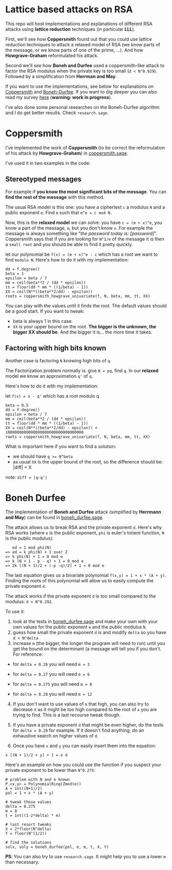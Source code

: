 # Lattice based attacks on RSA

This repo will host implementations and explanations of different RSA attacks using **lattice reduction** techniques (in particular **LLL**).

First, we'll see how **Coppersmith** found out that you could use lattice reduction techniques to attack a relaxed model of RSA (we know parts of the message, or we know parts of one of the prime, ...). And how **Howgrave-Graham** reformulated his attack.

Second we'll see how **Boneh and Durfee** used a coppersmith-like attack to factor the RSA modulus when the private key is too small (`d < N^0.929`). Followed by a simplification from **Herrman and May**.

If you want to use the implementations, see below for explanations on [Coppersmith](#coppersmith) and [Boneh-Durfee](#boneh-durfee). If you want to dig deeper you can also read my survey [here](rapport.pdf) (**warning: work in progress**).

I've also done some personal researches on the Boneh-Durfee algorithm and I do get better results. Check `research.sage`.

# Coppersmith

I've implemented the work of **Coppersmith** (to be correct the reformulation of his attack by **Howgrave-Graham**) in [coppersmith.sage](coppersmith.sage).

I've used it in two examples in the code:

## Stereotyped messages

For example if **you know the most significant bits of the message**. You can **find the rest of the message** with this method.

The usual RSA model is this one: you have a ciphertext `c` a modulus `N` and a public exponent `e`. Find `m` such that `m^e = c mod N`.

Now, this is the **relaxed model** we can solve: you have `c = (m + x)^e`, you know a part of the message, `m`, but you don't know `x`.
For example the message is always something like "*the password today is: [password]*".
Coppersmith says that if you are looking for `N^1/e` of the message it is then a `small root` and you should be able to find it pretty quickly.

let our polynomial be `f(x) = (m + x)^e - c` which has a root we want to find `modulo N`. Here's how to do it with my implementation:

```
dd = f.degree()
beta = 1
epsilon = beta / 7
mm = ceil(beta**2 / (dd * epsilon))
tt = floor(dd * mm * ((1/beta) - 1))
XX = ceil(N**((beta**2/dd) - epsilon))
roots = coppersmith_howgrave_univariate(f, N, beta, mm, tt, XX)
```

You can play with the values until it finds the root. The default values should be a good start. If you want to tweak:
* beta is always 1 in this case.
* `XX` is your upper bound on the root. **The bigger is the unknown, the bigger XX should be**. And the bigger it is... the more time it takes.

## Factoring with high bits known

Another case is factoring `N` knowing high bits of `q`.

The Factorization problem normally is: give `N = pq`, find `q`. In our **relaxed** model we know an approximation `q'` of `q`.

Here's how to do it with my implementation:

let `f(x) = x - q'` which has a root modulo q

```
beta = 0.5
dd = f.degree()
epsilon = beta / 7
mm = ceil(beta**2 / (dd * epsilon))
tt = floor(dd * mm * ((1/beta) - 1))
XX = ceil(N**((beta**2/dd) - epsilon)) + 1000000000000000000000000000000000
roots = coppersmith_howgrave_univariate(f, N, beta, mm, tt, XX)
```

What is important here if you want to find a solution:

*  we should have `q >= N^beta`
* as usual `XX` is the upper bound of the root, so the difference should be: |diff| < X

note: `diff = |q-q'|`

# Boneh Durfee

The implementation of **Boneh and Durfee** attack (simplified by **Herrmann and May**) can be found in [boneh_durfee.sage](boneh_durfee.sage). 

The attack allows us to break RSA and the private exponent `d`.
Here's why RSA works (where `e` is the public exponent, `phi` is euler's totient function, `N` is the public modulus): 
```
   ed = 1 mod phi(N)
=> ed = k phi(N) + 1 over Z
=> k phi(N) + 1 = 0 mod e
=> k (N + 1 - p - q) + 1 = 0 mod e
=> 2k [(N + 1)/2 + (-p -q)/2] + 1 = 0 mod e
```

The last equation gives us a bivariate polynomial `f(x,y) = 1 + x * (A + y)`. Finding the roots of this polynomial will allow us to easily compute the private exponent `d`.

The attack works if the private exponent `d` is too small compared to the modulus: `d < N^0.292`.

To use it:

1. look at the tests in [boneh_durfee.sage](boneh_durfee.sage) and make your own with your own values for the public exponent `e` and the public modulus `N`.
2. guess how small the private exponent `d` is and modify `delta` so you have `d < N^delta`
3. increase `m` (the bigger, the longer the program will need to run) until you get the bound on the determinant (a message will tell you if you don't. For reference: 

* for `delta = 0.26` you will need `m = 3`

* for `delta = 0.27` you will need `m = 6`

* for `delta = 0.275` you will need `m = 8`

* for `delta = 0.28` you will need `m = 12`

4. If you don't want to use values of `m` that high, you can also try to decrease `X` as it might be too high compared to the root of `x` you are trying to find. This is a last recourse tweak though.

5. If you have a private exponent `d` that might be even higher, do the tests for `delta = 0.28` for example. If it doesn't find anything, do an exhaustive search on higher values of `d`.

6. Once you have `x` and `y` you can easily insert them into the equation:

```
x [(N + 1)/2 + y] + 1 = e d
```

Here's an example on how you could use the function if you suspect your private exponent to be lower than `N^0.275`:

```
# problem with N and e known
P.<x,y> = PolynomialRing(Zmod(e))
A = int((N+1)/2)
pol = 1 + x * (A + y)

# tweak those values
delta = 0.275
m = 8
t = int((1-2*delta) * m)   

# last resort tweaks
X = 2*floor(N^delta)
Y = floor(N^(1/2))  

# find the solutions
solx, soly = boneh_durfee(pol, e, m, t, X, Y)
```

**PS**: You can also try to use `research.sage`. It might help you to use a lower `m` than necessary. 